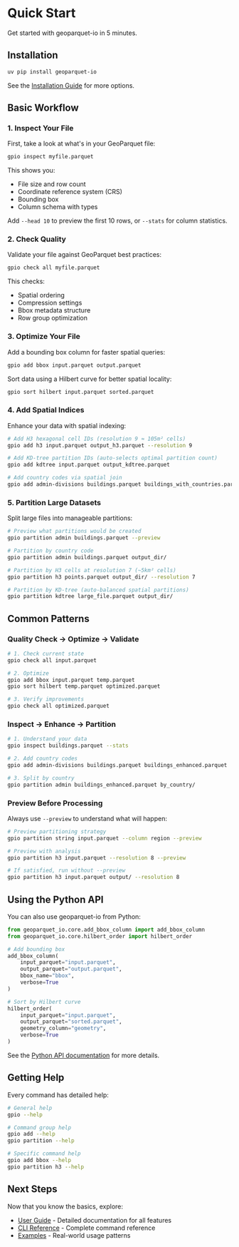 # Quick Start

Get started with geoparquet-io in 5 minutes.

## Installation

```bash
uv pip install geoparquet-io
```

See the [Installation Guide](installation.md) for more options.

## Basic Workflow

### 1. Inspect Your File

First, take a look at what's in your GeoParquet file:

```bash
gpio inspect myfile.parquet
```

This shows you:

- File size and row count
- Coordinate reference system (CRS)
- Bounding box
- Column schema with types

Add `--head 10` to preview the first 10 rows, or `--stats` for column statistics.

### 2. Check Quality

Validate your file against GeoParquet best practices:

```bash
gpio check all myfile.parquet
```

This checks:

- Spatial ordering
- Compression settings
- Bbox metadata structure
- Row group optimization

### 3. Optimize Your File

Add a bounding box column for faster spatial queries:

```bash
gpio add bbox input.parquet output.parquet
```

Sort data using a Hilbert curve for better spatial locality:

```bash
gpio sort hilbert input.parquet sorted.parquet
```

### 4. Add Spatial Indices

Enhance your data with spatial indexing:

```bash
# Add H3 hexagonal cell IDs (resolution 9 ≈ 105m² cells)
gpio add h3 input.parquet output_h3.parquet --resolution 9

# Add KD-tree partition IDs (auto-selects optimal partition count)
gpio add kdtree input.parquet output_kdtree.parquet

# Add country codes via spatial join
gpio add admin-divisions buildings.parquet buildings_with_countries.parquet
```

### 5. Partition Large Datasets

Split large files into manageable partitions:

```bash
# Preview what partitions would be created
gpio partition admin buildings.parquet --preview

# Partition by country code
gpio partition admin buildings.parquet output_dir/

# Partition by H3 cells at resolution 7 (~5km² cells)
gpio partition h3 points.parquet output_dir/ --resolution 7

# Partition by KD-tree (auto-balanced spatial partitions)
gpio partition kdtree large_file.parquet output_dir/
```

## Common Patterns

### Quality Check → Optimize → Validate

```bash
# 1. Check current state
gpio check all input.parquet

# 2. Optimize
gpio add bbox input.parquet temp.parquet
gpio sort hilbert temp.parquet optimized.parquet

# 3. Verify improvements
gpio check all optimized.parquet
```

### Inspect → Enhance → Partition

```bash
# 1. Understand your data
gpio inspect buildings.parquet --stats

# 2. Add country codes
gpio add admin-divisions buildings.parquet buildings_enhanced.parquet

# 3. Split by country
gpio partition admin buildings_enhanced.parquet by_country/
```

### Preview Before Processing

Always use `--preview` to understand what will happen:

```bash
# Preview partitioning strategy
gpio partition string input.parquet --column region --preview

# Preview with analysis
gpio partition h3 input.parquet --resolution 8 --preview

# If satisfied, run without --preview
gpio partition h3 input.parquet output/ --resolution 8
```

## Using the Python API

You can also use geoparquet-io from Python:

```python
from geoparquet_io.core.add_bbox_column import add_bbox_column
from geoparquet_io.core.hilbert_order import hilbert_order

# Add bounding box
add_bbox_column(
    input_parquet="input.parquet",
    output_parquet="output.parquet",
    bbox_name="bbox",
    verbose=True
)

# Sort by Hilbert curve
hilbert_order(
    input_parquet="input.parquet",
    output_parquet="sorted.parquet",
    geometry_column="geometry",
    verbose=True
)
```

See the [Python API documentation](../api/overview.md) for more details.

## Getting Help

Every command has detailed help:

```bash
# General help
gpio --help

# Command group help
gpio add --help
gpio partition --help

# Specific command help
gpio add bbox --help
gpio partition h3 --help
```

## Next Steps

Now that you know the basics, explore:

- [User Guide](../guide/inspect.md) - Detailed documentation for all features
- [CLI Reference](../cli/overview.md) - Complete command reference
- [Examples](../examples/basic.md) - Real-world usage patterns
